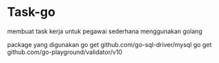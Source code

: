 # Task-go

membuat task kerja untuk pegawai sederhana menggunakan golang

package yang digunakan
go get github.com/go-sql-driver/mysql
go get github.com/go-playground/validator/v10

